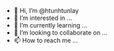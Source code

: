 - 👋 Hi, I’m @htunhtunlay
- 👀 I’m interested in ...
- 🌱 I’m currently learning ...
- 💞️ I’m looking to collaborate on ...
- 📫 How to reach me ...

<!---
htunhtunlay/htunhtunlay is a ✨ special ✨ repository because its `README.md` (this file) appears on your GitHub profile.
You can click the Preview link to take a look at your changes.
--->
